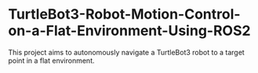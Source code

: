 # TurtleBot3-Robot-Motion-Control-on-a-Flat-Environment-Using-ROS2
This project aims to autonomously navigate a TurtleBot3 robot to a target point in a flat environment.
